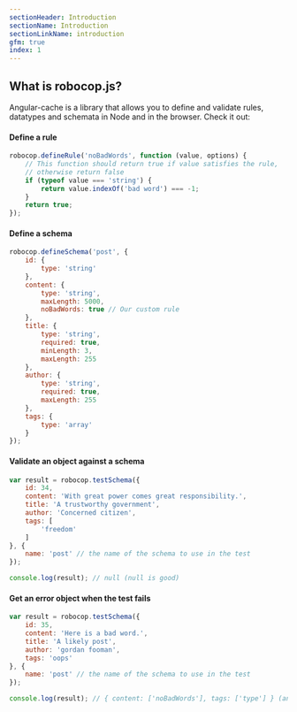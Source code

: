```yaml
---
sectionHeader: Introduction
sectionName: Introduction
sectionLinkName: introduction
gfm: true
index: 1
---
```

## What is robocop.js?
Angular-cache is a library that allows you to define and validate rules, datatypes and schemata in Node and in the browser. Check it out:

#### Define a rule
```javascript
robocop.defineRule('noBadWords', function (value, options) {
	// This function should return true if value satisfies the rule,
	// otherwise return false
	if (typeof value === 'string') {
		return value.indexOf('bad word') === -1;
	}
	return true;
});
```

#### Define a schema
```javascript
robocop.defineSchema('post', {
	id: {
		type: 'string'
	},
	content: {
		type: 'string',
		maxLength: 5000,
		noBadWords: true // Our custom rule
	},
	title: {
		type: 'string',
		required: true,
		minLength: 3,
		maxLength: 255
	},
	author: {
		type: 'string',
		required: true,
		maxLength: 255
	},
	tags: {
		type: 'array'
	}
});
```

#### Validate an object against a schema
```javascript
var result = robocop.testSchema({
	id: 34,
	content: 'With great power comes great responsibility.',
	title: 'A trustworthy government',
	author: 'Concerned citizen',
	tags: [
		'freedom'
	]
}, {
	name: 'post' // the name of the schema to use in the test
});

console.log(result); // null (null is good)
```

#### Get an error object when the test fails
```javascript
var result = robocop.testSchema({
	id: 35,
	content: 'Here is a bad word.',
	title: 'A likely post',
	author: 'gordan fooman',
	tags: 'oops'
}, {
	name: 'post' // the name of the schema to use in the test
});

console.log(result); // { content: ['noBadWords'], tags: ['type'] } (an error object)
```
